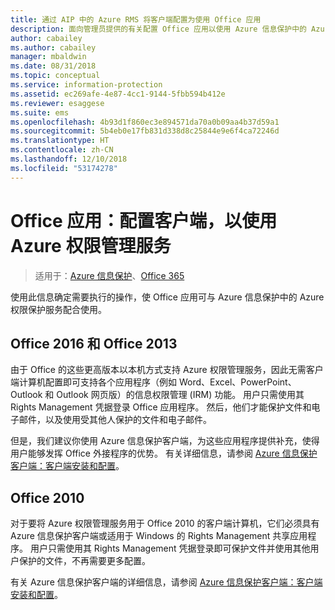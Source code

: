 ```yaml
---
title: 通过 AIP 中的 Azure RMS 将客户端配置为使用 Office 应用
description: 面向管理员提供的有关配置 Office 应用以使用 Azure 信息保护中的 Azure Rights Management 服务的信息和说明。
author: cabailey
ms.author: cabailey
manager: mbaldwin
ms.date: 08/31/2018
ms.topic: conceptual
ms.service: information-protection
ms.assetid: ec269afe-4e87-4cc1-9144-5fbb594b412e
ms.reviewer: esaggese
ms.suite: ems
ms.openlocfilehash: 4b93d1f860ec3e894571da70a0b09aa4b37d59a1
ms.sourcegitcommit: 5b4eb0e17fb831d338d8c25844e9e6f4ca72246d
ms.translationtype: HT
ms.contentlocale: zh-CN
ms.lasthandoff: 12/10/2018
ms.locfileid: "53174278"
---
```

# <a name="office-apps-configuration-for-clients-to-use-the-azure-rights-management-service"></a>Office 应用：配置客户端，以使用 Azure 权限管理服务

>适用于：[Azure 信息保护](https://azure.microsoft.com/pricing/details/information-protection)、[Office 365](https://download.microsoft.com/download/E/C/F/ECF42E71-4EC0-48FF-AA00-577AC14D5B5C/Azure_Information_Protection_licensing_datasheet_EN-US.pdf)


使用此信息确定需要执行的操作，使 Office 应用可与 Azure 信息保护中的 Azure 权限保护服务配合使用。

## <a name="office2016-and-office-2013"></a>Office 2016 和 Office 2013
由于 Office 的这些更高版本以本机方式支持 Azure 权限管理服务，因此无需客户端计算机配置即可支持各个应用程序（例如 Word、Excel、PowerPoint、Outlook 和 Outlook 网页版）的信息权限管理 (IRM) 功能。 用户只需使用其 Rights Management 凭据登录 Office 应用程序。 然后，他们才能保护文件和电子邮件，以及使用受其他人保护的文件和电子邮件。

但是，我们建议你使用 Azure 信息保护客户端，为这些应用程序提供补充，使得用户能够发挥 Office 外接程序的优势。 有关详细信息，请参阅 [Azure 信息保护客户端：客户端安装和配置](configure-client.md)。

## <a name="office2010"></a>Office 2010
对于要将 Azure 权限管理服务用于 Office 2010 的客户端计算机，它们必须具有 Azure 信息保护客户端或适用于 Windows 的 Rights Management 共享应用程序。 用户只需使用其 Rights Management 凭据登录即可保护文件并使用其他用户保护的文件，不再需要更多配置。

有关 Azure 信息保护客户端的详细信息，请参阅 [Azure 信息保护客户端：客户端安装和配置](configure-client.md)。

